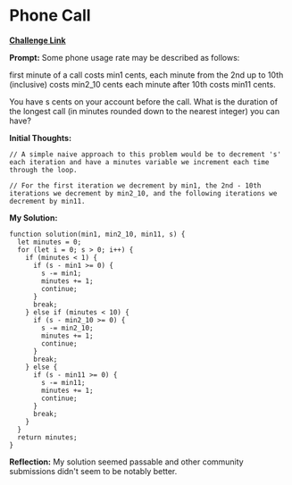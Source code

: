 # Phone Call

[**Challenge Link**](https://app.codesignal.com/arcade/code-arcade/intro-gates/mZAucMXhNMmT7JWta)

**Prompt:** Some phone usage rate may be described as follows:

first minute of a call costs min1 cents,
each minute from the 2nd up to 10th (inclusive) costs min2_10 cents each minute after 10th costs min11 cents.

You have s cents on your account before the call. What is the duration of the longest call (in minutes rounded down to the nearest integer) you can have?

**Initial Thoughts:**

```
// A simple naive approach to this problem would be to decrement 's' each iteration and have a minutes variable we increment each time through the loop.

// For the first iteration we decrement by min1, the 2nd - 10th iterations we decrement by min2_10, and the following iterations we decrement by min11.
```

**My Solution:**

```
function solution(min1, min2_10, min11, s) {
  let minutes = 0;
  for (let i = 0; s > 0; i++) {
    if (minutes < 1) {
      if (s - min1 >= 0) {
        s -= min1;
        minutes += 1;
        continue;
      }
      break;
    } else if (minutes < 10) {
      if (s - min2_10 >= 0) {
        s -= min2_10;
        minutes += 1;
        continue;
      }
      break;
    } else {
      if (s - min11 >= 0) {
        s -= min11;
        minutes += 1;
        continue;
      }
      break;
    }
  }
  return minutes;
}
```

**Reflection:** My solution seemed passable and other community submissions didn't seem to be notably better.
